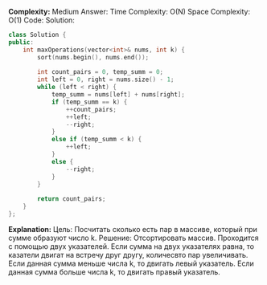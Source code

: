 **Complexity:** Medium
Answer:
	Time Complexity: O(N)
	Space Complexity: O(1)
Code:
Solution:
```cpp
class Solution {
public:
    int maxOperations(vector<int>& nums, int k) {
        sort(nums.begin(), nums.end());
  
        int count_pairs = 0, temp_summ = 0;
        int left = 0, right = nums.size() - 1;
        while (left < right) {
            temp_summ = nums[left] + nums[right];
            if (temp_summ == k) {
                ++count_pairs;
                ++left;
                --right;
            }
            else if (temp_summ < k) {
                ++left;
            }
            else {
                --right;
            }
        }
  
        return count_pairs;
    }
};
```
**Explanation:**
	Цель: Посчитать сколько есть пар в массиве, который при сумме образуют число k.
	Решение: Отсортировать массив. Проходится с помощью двух указателей.
	Если сумма на двух указателях равна, то казатели двигат на встречу друг другу, количесвто пар увеличивать.
	Если данная сумма меньше числа k, то двигать левый указатель.
	Если данная сумма больше числа k, то двигать правый указатель.